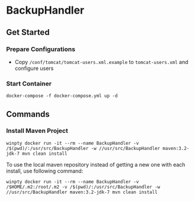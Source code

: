 # BackupHandler

## Get Started
### Prepare Configurations

* Copy ```/conf/tomcat/tomcat-users.xml.example``` to ```tomcat-users.xml``` and configure users

### Start Container

```
docker-compose -f docker-compose.yml up -d
```

## Commands
### Install Maven Project

```
winpty docker run -it --rm --name BackupHandler -v /$(pwd)/:/usr/src/BackupHandler -w //usr/src/BackupHandler maven:3.2-jdk-7 mvn clean install
```

To use the local maven repository instead of getting a new one with each install, use following command:

```
winpty docker run -it --rm --name BackupHandler -v /$HOME/.m2:/root/.m2 -v /$(pwd)/:/usr/src/BackupHandler -w //usr/src/BackupHandler maven:3.2-jdk-7 mvn clean install
```
